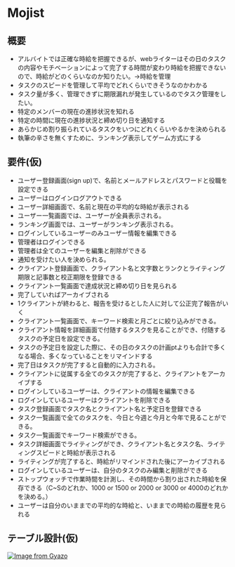 # Mojist

## 概要
- アルバイトでは正確な時給を把握できるが、webライターはその日のタスクの内容やモチベーションによって完了する時間が変わり時給を把握できないので、時給がどのくらいなのか知りたい。→時給を管理
- タスクのスピードを管理して平均でどれくらいできそうなのかわかる
- タスク量が多く、管理できずに期限漏れが発生しているのでタスク管理をしたい。
- 特定のメンバーの現在の進捗状況を知れる
- 特定の時間に現在の進捗状況と締め切り日を通知する
- あらかじめ割り振られているタスクをいつにどれくらいやるかを決められる
- 執筆の辛さを無くすために、ランキング表示してゲーム方式にする

## 要件(仮)
- ユーザー登録画面(sign up)で、名前とメールアドレスとパスワードと役職を設定できる
- ユーザーはログインログアウトできる
- ユーザー詳細画面で、名前と現在の平均的な時給が表示される
- ユーザー一覧画面では、ユーザーが全員表示される。
- ランキング画面では、ユーザーがランキング表示される。
- ログインしているユーザーのみユーザー情報を編集できる
- 管理者はログインできる
- 管理者は全てのユーザーを編集と削除ができる
- 通知を受けたい人を決められる。
- クライアント登録画面で、クライアント名と文字数とランクとライティング期限と記事数と校正期限を登録できる
- クライアント一覧画面で達成状況と締め切り日を見られる
- 完了していればアーカイブされる
- 1クライアントが終わると、報告を受けるとした人に対して公正完了報告がいく
- クライアント一覧画面で、キーワード検索と月ごとに絞り込みができる。
- クライアント情報を詳細画面で付随するタスクを見ることができ、付随するタスクの予定日を設定できる。
- タスクの予定日を設定した際に、その日のタスクの計画ptよりも合計で多くなる場合、多くなっていることをリマインドする
- 完了日はタスクが完了すると自動的に入力される。
- クライアントに従属する全てのタスクが完了すると、クライアントをアーカイブする
- ログインしているユーザーは、クライアントの情報を編集できる
- ログインしているユーザーはクライアントを削除できる
- タスク登録画面でタスク名とクライアント名と予定日を登録できる
- タスク一覧画面で全てのタスクを、今日と今週と今月と今年で見ることができる。
- タスク一覧画面でキーワード検索ができる。
- タスク詳細画面でライティングができ、クライアント名とタスク名、ライティングスピードと時給が表示される
- ライティングが完了すると、時給がリマインドされた後にアーカイブされる
- ログインしているユーザーは、自分のタスクのみ編集と削除ができる
- ストップウォッチで作業時間を計測し、その時間から割り出された時給を保存できる（C~Sのどれか、1000 or 1500 or 2000 or 3000 or 4000のどれかを決める。）
- ユーザーは自分のいままでの平均的な時給と、いままでの時給の履歴を見られる

## テーブル設計(仮)

[![Image from Gyazo](https://i.gyazo.com/3871eaae2b5ac8f3b4ca465431cd429f.png)](https://gyazo.com/3871eaae2b5ac8f3b4ca465431cd429f)

